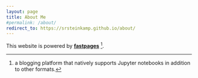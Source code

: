 ```yaml
---
layout: page
title: About Me
#permalink: /about/
redirect_to: https://srsteinkamp.github.io/about/
---
```


This website is powered by **[fastpages](https://github.com/fastai/fastpages)** [^1].



[^1]:a blogging platform that natively supports Jupyter notebooks in addition to other formats.
